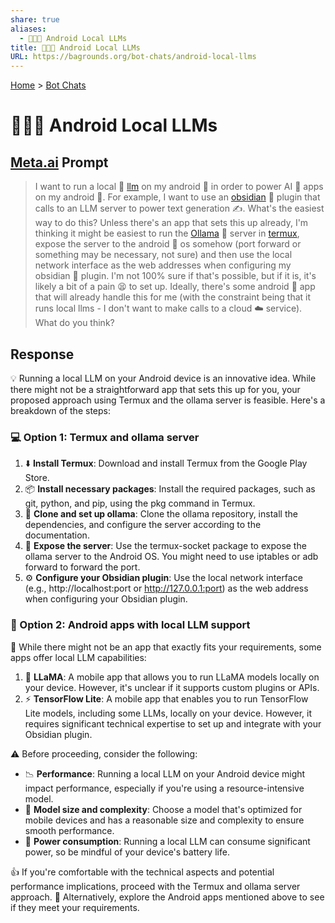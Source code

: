 ```yaml
---
share: true
aliases:
  - 🤖📱🧠 Android Local LLMs
title: 🤖📱🧠 Android Local LLMs
URL: https://bagrounds.org/bot-chats/android-local-llms
---
```

[Home](../index.md) > [Bot Chats](./index.md)  
# 🤖📱🧠 Android Local LLMs  
## [Meta.ai](https://www.meta.ai) Prompt  
> I want to run a local 🏡 [llm](../topics/large-language-models.md) on my android 🤖 in order to power AI 🧠 apps on my android 🤖. For example, I want to use an [obsidian](../software/obsidian.md) 📝 plugin that calls to an LLM server to power text generation ✍️. What's the easiest way to do this? Unless there's an app that sets this up already, I'm thinking it might be easiest to run the [Ollama](../software/ollama.md) 🦙 server in [termux](../software/termux.md), expose the server to the android 🤖 os somehow (port forward or something may be necessary, not sure) and then use the local network interface as the web addresses when configuring my obsidian 📝 plugin. I'm not 100% sure if that's possible, but if it is, it's likely a bit of a pain 😫 to set up. Ideally, there's some android 🤖 app that will already handle this for me (with the constraint being that it runs local llms - I don't want to make calls to a cloud ☁️ service). What do you think?  
  
## Response  
💡 Running a local LLM on your Android device is an innovative idea. While there might not be a straightforward app that sets this up for you, your proposed approach using Termux and the ollama server is feasible. Here's a breakdown of the steps:  
  
### 💻 Option 1: Termux and ollama server  
1. ⬇️ **Install Termux**: Download and install Termux from the Google Play Store.  
2. 📦 **Install necessary packages**: Install the required packages, such as git, python, and pip, using the pkg command in Termux.  
3. 🐑 **Clone and set up ollama**: Clone the ollama repository, install the dependencies, and configure the server according to the documentation.  
4. 📡 **Expose the server**: Use the termux-socket package to expose the ollama server to the Android OS. You might need to use iptables or adb forward to forward the port.  
5. ⚙️ **Configure your Obsidian plugin**: Use the local network interface (e.g., http://localhost:port or http://127.0.0.1:port) as the web address when configuring your Obsidian plugin.  
  
### 📱 Option 2: Android apps with local LLM support  
🤔 While there might not be an app that exactly fits your requirements, some apps offer local LLM capabilities:  
1. 🦙 **LLaMA**: A mobile app that allows you to run LLaMA models locally on your device. However, it's unclear if it supports custom plugins or APIs.  
2. ⚡ **TensorFlow Lite**: A mobile app that enables you to run TensorFlow Lite models, including some LLMs, locally on your device. However, it requires significant technical expertise to set up and integrate with your Obsidian plugin.  
  
⚠️ Before proceeding, consider the following:  
- 📉 **Performance**: Running a local LLM on your Android device might impact performance, especially if you're using a resource-intensive model.  
- 🧠 **Model size and complexity**: Choose a model that's optimized for mobile devices and has a reasonable size and complexity to ensure smooth performance.  
- 🔋 **Power consumption**: Running a local LLM can consume significant power, so be mindful of your device's battery life.  
  
👍 If you're comfortable with the technical aspects and potential performance implications, proceed with the Termux and ollama server approach. 🔎 Alternatively, explore the Android apps mentioned above to see if they meet your requirements.